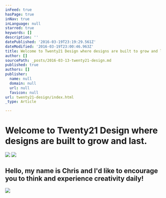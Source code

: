 ```yaml
---
inFeed: true
hasPage: true
inNav: true
inLanguage: null
starred: true
keywords: []
description: ''
datePublished: '2016-03-19T23:19:29.561Z'
dateModified: '2016-03-19T23:00:46.963Z'
title: Welcome to Twenty21 Design where designs are built to grow and last.
author: []
sourcePath: _posts/2016-03-13-twenty21-design.md
published: true
authors: []
publisher:
  name: null
  domain: null
  url: null
  favicon: null
url: twenty21-design/index.html
_type: Article

---
```

# Welcome to Twenty21 Design where designs are built to grow and last.
![](https://s3-us-west-2.amazonaws.com/the-grid-img/p/9dd4728c37663a123575d07bb425058de9dc5d00.jpg)
![](https://the-grid-user-content.s3-us-west-2.amazonaws.com/b4bfd3da-7598-4e1e-92c6-a441a58a2180.jpg)

## Hello, my name is Chris and I'd like to encourage you to think and experience creativity daily!
![](https://the-grid-user-content.s3-us-west-2.amazonaws.com/59bc3f8c-930a-4e24-bc27-243f09c78b1e.jpg)